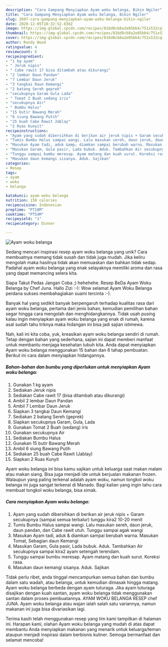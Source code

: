 ```yaml
---
description: "Cara Gampang Menyiapkan Ayam woku belanga, Bikin Ngiler"
title: "Cara Gampang Menyiapkan Ayam woku belanga, Bikin Ngiler"
slug: 2697-cara-gampang-menyiapkan-ayam-woku-belanga-bikin-ngiler
date: 2020-12-05T18:32:52.836Z
image: https://img-global.cpcdn.com/recipes/816d8cb8a2e85bb4/751x532cq70/ayam-woku-belanga-foto-resep-utama.jpg
thumbnail: https://img-global.cpcdn.com/recipes/816d8cb8a2e85bb4/751x532cq70/ayam-woku-belanga-foto-resep-utama.jpg
cover: https://img-global.cpcdn.com/recipes/816d8cb8a2e85bb4/751x532cq70/ayam-woku-belanga-foto-resep-utama.jpg
author: Randy Wood
ratingvalue: 4
reviewcount: 6
recipeingredient:
- "1 kg ayam"
- " Jeruk nipis"
- " Cabe rawit 17 bisa ditambah atau dikurangi"
- "2 lembar Daun Pandan"
- "7 Lembar Daun Jeruk"
- "3 tangkai Daun Kemangi"
- "2 batang Sereh geprek"
- "secukupnya Garam Gula Lada"
- " Tomat 2 Buah sedang iris"
- "secukupnya Air"
- " Bumbu Halus"
- "15 butir Bawang Merah"
- "6 siung Bawang Putih"
- "25 buah Cabe Rawit Jablay"
- "2 Ruas Kunyit"
recipeinstructions:
- "Ayam yang sudah dibersihkan di berikan air jeruk nipis + Garam secukupnya (sampai semua terbalur) tunggu kira2 10-20 menit"
- "Tumis Bumbu Halus sampai wangi. Lalu masukan sereh, daun jeruk, daun pandan, dan Cabe rawit utuh. Tunggu sampai agak wangi"
- "Masukan Ayam tadi, aduk &amp; diamkan sampai berubah warna. Masukan Tomat, Sebagian daun Kemangi"
- "Masukan Garam, Gula pasir, Lada bubuk. Aduk. Tambahkan Air secukupnya sampai kira2 ayam setengah terendam."
- "Tunggu sampai bumbu meresap. Ayam matang dan kuah surut. Koreksi rasa."
- "Masukan daun kemangi sisanya. Aduk. Sajikan"
categories:
- Resep
tags:
- ayam
- woku
- belanga

katakunci: ayam woku belanga 
nutrition: 150 calories
recipecuisine: Indonesian
preptime: "PT18M"
cooktime: "PT54M"
recipeyield: "1"
recipecategory: Dinner

---
```



![Ayam woku belanga](https://img-global.cpcdn.com/recipes/816d8cb8a2e85bb4/751x532cq70/ayam-woku-belanga-foto-resep-utama.jpg)

Sedang mencari inspirasi resep ayam woku belanga yang unik? Cara membuatnya memang tidak susah dan tidak juga mudah. Jika keliru mengolah maka hasilnya tidak akan memuaskan dan bahkan tidak sedap. Padahal ayam woku belanga yang enak selayaknya memiliki aroma dan rasa yang dapat memancing selera kita.

Siapa Takut Pedas Jangan Coba ;) hehehehe. Resep BeDa Ayam Woku Belanga by Chef Juna. Hallo Zizi :-): Wow selamat Ayam Woku Belanga perdana sukses membahagiakan suami tercinta :-).

Banyak hal yang sedikit banyak berpengaruh terhadap kualitas rasa dari ayam woku belanga, pertama dari jenis bahan, kemudian pemilihan bahan segar hingga cara mengolah dan menghidangkannya. Tidak usah pusing kalau ingin menyiapkan ayam woku belanga yang enak di rumah, karena asal sudah tahu triknya maka hidangan ini bisa jadi sajian istimewa.


Nah, kali ini kita coba, yuk, kreasikan ayam woku belanga sendiri di rumah. Tetap dengan bahan yang sederhana, sajian ini dapat memberi manfaat untuk membantu menjaga kesehatan tubuh kita. Anda dapat menyiapkan Ayam woku belanga menggunakan 15 bahan dan 6 tahap pembuatan. Berikut ini cara dalam menyiapkan hidangannya.

<!--inarticleads1-->

##### Bahan-bahan dan bumbu yang diperlukan untuk menyiapkan Ayam woku belanga:

1. Gunakan 1 kg ayam
1. Sediakan  Jeruk nipis
1. Sediakan  Cabe rawit 17 (bisa ditambah atau dikurangi)
1. Ambil 2 lembar Daun Pandan
1. Ambil 7 Lembar Daun Jeruk
1. Siapkan 3 tangkai Daun Kemangi
1. Sediakan 2 batang Sereh (geprek)
1. Siapkan secukupnya Garam, Gula, Lada
1. Gunakan  Tomat 2 Buah (sedang) iris
1. Gunakan secukupnya Air
1. Sediakan  Bumbu Halus
1. Gunakan 15 butir Bawang Merah
1. Ambil 6 siung Bawang Putih
1. Sediakan 25 buah Cabe Rawit (Jablay)
1. Siapkan 2 Ruas Kunyit


Ayam woku belanga ini bisa kamu sajikan untuk keluarga saat makan malam atau makan siang. Bisa juga menjadi ide untuk berjualan makanan frozen. Walaupun yang paling terkenal adalah ayam woku, namun tongkol woku belanga ini juga sangat terkenal di Manado. Bagi kalian yang ingin tahu cara membuat tongkol woku belanga, bisa simak. 

<!--inarticleads2-->

##### Cara menyiapkan Ayam woku belanga:

1. Ayam yang sudah dibersihkan di berikan air jeruk nipis + Garam secukupnya (sampai semua terbalur) tunggu kira2 10-20 menit
1. Tumis Bumbu Halus sampai wangi. Lalu masukan sereh, daun jeruk, daun pandan, dan Cabe rawit utuh. Tunggu sampai agak wangi
1. Masukan Ayam tadi, aduk &amp; diamkan sampai berubah warna. Masukan Tomat, Sebagian daun Kemangi
1. Masukan Garam, Gula pasir, Lada bubuk. Aduk. Tambahkan Air secukupnya sampai kira2 ayam setengah terendam.
1. Tunggu sampai bumbu meresap. Ayam matang dan kuah surut. Koreksi rasa.
1. Masukan daun kemangi sisanya. Aduk. Sajikan


Tidak perlu ribet, anda tinggal mencampurkan semua bahan dan bumbu dalam satu wadah, atau belanga, untuk kemudian dimasak hingga matang. Ayam woku belanga berbeda dengan ayam tuturaga. Jika ayam tuturaga disajikan dengan kuah santan, ayam woku belanga tidak menggunakan santan dalam proses pembuatannya. AYAM WOKU BELANGA RESEP chef JUNA. Ayam woku belanga atau wajan ialah salah satu variannya, namun makanan ini juga bisa divariasikan lagi. 

Terima kasih telah menggunakan resep yang tim kami tampilkan di halaman ini. Harapan kami, olahan Ayam woku belanga yang mudah di atas dapat membantu Anda menyiapkan makanan yang menarik untuk keluarga/teman ataupun menjadi inspirasi dalam berbisnis kuliner. Semoga bermanfaat dan selamat mencoba!
